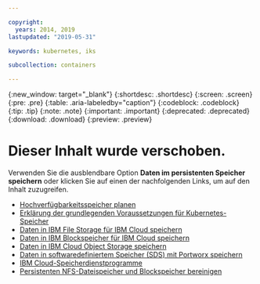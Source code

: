 ```yaml
---

copyright:
  years: 2014, 2019
lastupdated: "2019-05-31"

keywords: kubernetes, iks 

subcollection: containers

---
```


{:new_window: target="_blank"}
{:shortdesc: .shortdesc}
{:screen: .screen}
{:pre: .pre}
{:table: .aria-labeledby="caption"}
{:codeblock: .codeblock}
{:tip: .tip}
{:note: .note}
{:important: .important}
{:deprecated: .deprecated}
{:download: .download}
{:preview: .preview}


# Dieser Inhalt wurde verschoben.
Verwenden Sie die ausblendbare Option **Daten im persistenten Speicher speichern** oder klicken Sie auf einen der nachfolgenden Links, um auf den Inhalt zuzugreifen.

- [Hochverfügbarkeitsspeicher planen](/docs/containers?topic=containers-storage_planning#storage_planning)
- [Erklärung der grundlegenden Voraussetzungen für Kubernetes-Speicher](/docs/containers?topic=containers-kube_concepts#kube_concepts)
- [Daten in IBM File Storage für IBM Cloud speichern](/docs/containers?topic=containers-file_storage#file_storage)
- [Daten in IBM Blockspeicher für IBM Cloud speichern](/docs/containers?topic=containers-block_storage#block_storage)
- [Daten in IBM Cloud Object Storage speichern](/docs/containers?topic=containers-object_storage#object_storage)
- [Daten in softwaredefiniertem Speicher (SDS) mit Portworx speichern](/docs/containers?topic=containers-portworx#portworx)
- [IBM Cloud-Speicherdienstprogramme](/docs/containers?topic=containers-utilities#utilities)
- [Persistenten NFS-Dateispeicher und Blockspeicher bereinigen](/docs/containers?topic=containers-cleanup#cleanup)
